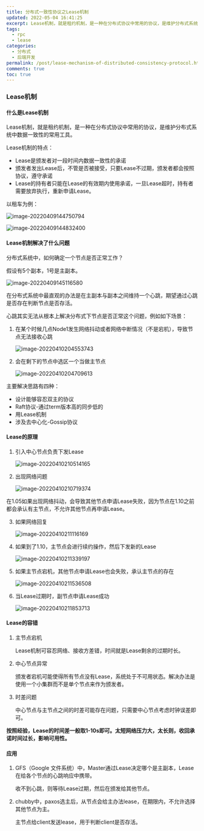 ```yaml
---
title: 分布式一致性协议之Lease机制
updated: 2022-05-04 16:41:25
excerpt: Lease机制，就是租约机制，是一种在分布式协议中常用的协议，是维护分布式系统中数据一致性的常用工具。
tags:
  - rpc
  - lease
categories:
  - 分布式
  - 后端开发
permalink: /post/lease-mechanism-of-distributed-consistency-protocol.html
comments: true
toc: true
---
```

### Lease机制

#### 什么是Lease机制

Lease机制，就是租约机制，是一种在分布式协议中常用的协议，是维护分布式系统中数据一致性的常用工具。

Lease机制的特点：

- Lease是颁发者对一段时间内数据一致性的承诺
- 颁发者发出Lease后，不管是否被接受，只要Lease不过期，颁发者都会按照协议，遵守承诺
- Lease的持有者只能在Lease的有效期内使用承诺，一旦Lease超时，持有者需要放弃执行，重新申请Lease。

以租车为例：

![image-20220409144750794](https://img1.terwer.space/image-20220409144750794.png)

![image-20220409144832400](https://img1.terwer.space/image-20220409144832400.png)

#### Lease机制解决了什么问题

分布式系统中，如何确定一个节点是否正常工作？

假设有5个副本，1号是主副本。

![image-20220409145116580](https://img1.terwer.space/image-20220409145116580.png)

在分布式系统中最直观的办法是在主副本与副本之间维持一个心跳，期望通过心跳是否存在判断节点是否存活。

心跳其实无法从根本上解决分布式下节点是否正常这个问题，例如如下场景：

1. 在某个时候几点Node1发生网络抖动或者网络中断情况（不是宕机），导致节点无法接收心跳

   ![image-20220410204553743](https://img1.terwer.space/image-20220410204553743.png)

2. 会在剩下的节点中选区一个当做主节点

   ![image-20220410204709613](https://img1.terwer.space/image-20220410204709613.png)

主要解决思路有四种：

- 设计能够容忍双主的协议
- Raft协议-通过term版本高的同步低的
- 用Lease机制
- 涉及去中心化-Gossip协议

#### Lease的原理

1. 引入中心节点负责下发Lease

   ![image-20220410210514165](https://img1.terwer.space/image-20220410210514165.png)

2. 出现网络问题

   ![image-20220410210719374](https://img1.terwer.space/image-20220410210719374.png)

在1.05如果出现网络抖动，会导致其他节点申请Lease失败，因为节点在1.10之前都会承认有主节点，不允许其他节点再申请Lease。

3. 如果网络回复

   ![image-20220410211116169](https://img1.terwer.space/image-20220410211116169.png)

4. 如果到了1.10，主节点会进行续约操作，然后下发新的Lease

   ![image-20220410211339197](https://img1.terwer.space/image-20220410211339197.png)

5. 如果主节点宕机，其他节点申请Lease也会失败，承认主节点的存在

   ![image-20220410211536508](https://img1.terwer.space/image-20220410211536508.png)

6. 当Lease过期时，副节点申请Lease成功

   ![image-20220410211853713](https://img1.terwer.space/image-20220410211853713.png)

#### Lease的容错

1. 主节点宕机

   Lease机制可容忍网络、接收方差错，时间就是Lease剩余的过期时长。

2. 中心节点异常

   颁发者宕机可能使得所有节点没有Lease，系统处于不可用状态。解决办法是使用一个小集群而不是单个节点来作为颁发者。

3. 时差问题

   中心节点与主节点之间的时差可能存在问题，只需要中心节点考虑时钟误差即可。

**按照经验，Lease的时间差一般取1-10s即可。太短网络压力大，太长则，收回承诺时间过长，影响可用性。**

#### 应用

1. GFS（Google 文件系统）中，Master通过Lease决定哪个是主副本，Lease在给各个节点的心跳响应中携带。

   收不到心跳，则等待Lease过期，然后在颁发给其他节点。

2. chubby中，paxos选主后，从节点会给主办法lease，在期限内，不允许选择其他节点为主。

   主节点给client发送lease，用于判断client是否存活。